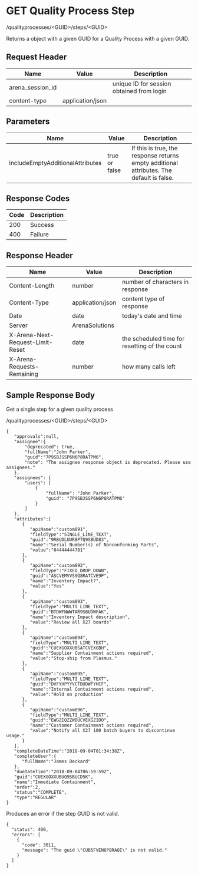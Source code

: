 # GET Quality Process Step


/qualityprocesses/&lt;GUID&gt;/steps/&lt;GUID&gt;

Returns a  object with a given GUID for a  Quality Process with a given GUID.

## Request Header

| Name<br> | Value<br> | Description<br> |
|  --- |  --- |  --- | 
| arena_session_id<br> |   | unique ID for session obtained from login<br> |
| content\-type<br> | application/json<br> |   |

## Parameters

| Name<br> | Value<br> | Description<br> |
|  --- |  --- |  --- | 
| includeEmptyAdditionalAttributes<br> | true or false<br> | If this is true, the response returns empty additional attributes. The default is false.<br> |

## Response Codes

| Code<br> | Description<br> |
|  --- |  --- | 
| 200<br> | Success<br> |
| 400<br> | Failure<br> |

## Response Header

| Name<br> | Value<br> | Description<br> |
|  --- |  --- |  --- | 
| Content\-Length<br> | number<br> | number of characters in response<br> |
| Content\-Type<br> | application/json<br> | content type of response<br> |
| Date<br> | date<br> | today's date and time<br> |
| Server<br> | ArenaSolutions<br> |   |
| X\-Arena\-Next\-Request\-Limit\-Reset<br> | date<br> | the scheduled time for resetting of the count<br> |
| X\-Arena\-Requests\-Remaining<br> | number<br> | how many calls left<br> |

## Sample Response Body
Get a single step for a given quality process



/qualityprocesses/&lt;GUID&gt;/steps/&lt;GUID&gt;

```
{
   "approvals":null,
   "assignee":{
       "deprecated": true,
       "fullName":"John Parker",
       "guid":"7P9SBJSSP6N6P8RATPM6",
       "note": "The assignee response object is deprecated. Please use assignees."
   },
   "assignees": {
       "users": [
           {
               "fullName": "John Parker",
               "guid": "7P9SBJSSP6N6P8RATPM6"
           }
       ]
   },    
   "attributes":[
      {
         "apiName":"custom891",
         "fieldType":"SINGLE_LINE_TEXT",
         "guid":"9RBUDLUUR8P7Q9SBUD83",
         "name":"Serial Number(s) of Nonconforming Parts",
         "value":"04444444781"
      },
      {
         "apiName":"custom892",
         "fieldType":"FIXED_DROP_DOWN",
         "guid":"ASCVEMVVS9Q8RATCVE9P",
         "name":"Inventory Impact?",
         "value":"Yes"
      },
      {
         "apiName":"custom893",
         "fieldType":"MULTI_LINE_TEXT",
         "guid":"BTDWFNWWTAR9SBUDWFAK",
         "name":"Inventory Impact description",
         "value":"Review all X27 boards"
      },
      {
         "apiName":"custom894",
         "fieldType":"MULTI_LINE_TEXT",
         "guid":"CUEXGOXXUBSATCVEXGBH",
         "name":"Supplier Containment actions required",
         "value":"Stop-ship from Plasmus."
      },
      {
         "apiName":"custom895",
         "fieldType":"MULTI_LINE_TEXT",
         "guid":"DVFYHPYYVCTBUDWFYHCF",
         "name":"Internal Containment actions required",
         "value":"Hold on production"
      },
      {
         "apiName":"custom896",
         "fieldType":"MULTI_LINE_TEXT",
         "guid":"EWGZIQZZWDUCVEXGZIDO",
         "name":"Customer Containment actions required",
         "value":"Notify all X27 100 batch buyers to discontinue usage."
      }
   ],
   "completeDateTime":"2018-09-04T01:34:38Z",
   "completeUser":{
      "fullName":"James Deckard"
   },
   "dueDateTime":"2018-09-04T06:59:59Z",
   "guid":"CUEXGOXXUBUQ9SBUCD5K",
   "name":"Immediate Containment",
   "order":2,
   "status":"COMPLETE",
   "type":"REGULAR"
}
```
Produces an error if the step GUID is not valid.

```
{
  "status": 400,
  "errors": [
    {
      "code": 3011,
      "message": "The guid \"CUB5FVEN6P8RAQI\" is not valid."
    }
  ]
}
```
